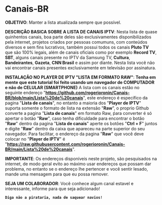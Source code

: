 # Canais-BR

**OBJETIVO**:
Manter a lista atualizada sempre que possível.

**DESCRIÇÂO BASICA SOBRE A LISTA DE CANAIS IPTV**:
Nesta lista de quase quinhentos canais, boa parte deles são exclusivamentes disponibilizados pela internet, projetos criados por pessoas comumuns, com conteúdos diversos e sem fins lucrativos, também possui todos os canais **Pluto TV** que são 100% legais, além de canais oficiais como por exemplo **Record TV**, **SBT**, alguns canais presente no IPTV da Samsung TV, **Cultura**, **Bandeirantes**, **Gazeta**, **CNN Brasil** e assim por diante. Nesta lista vocẽ não vai encontrar canais presentes exclusivamente em televisão por assinatura.

**INSTALAÇÂO NO PLAYER DE IPTV "LISTA EM FORMATO RAW"**:
**Tenha em mente que este tutorial foi feito usando um navegador de COMPUTADOR e não de CELULAR (SMARTPHONE)** A lista com os canais estão no seguinte endereço "**https://github.com/rogerioronin/Canais-BR/blob/main/Lista%20de%20canais**", este endereço é especifico da pagina "**Lista de canais**", no entanto a maioria dos "**Player de IPTV**" suporta somente o formato de lista na extensão "**Raw**", o proprio Github converte a pagina "**Lista de canais**" em formato Raw, ṕara converter é só apertar o botão "**Raw**", caso tenha dificuldade para encontrar o botão "**Raw**" dentro da pagina "**Lista de canais**" aperte os botões "**Ctrl + F**" juntos e digite "**Raw**" dentro da caixa que apareceu na parte superior do seu navegador. Para facilitar, o endereço da pagina "**Raw**" que você deve colocar no "**Player de IPTV**" é "**https://raw.githubusercontent.com/rogerioronin/Canais-BR/main/Lista%20de%20canais**".

**IMPORTANTE**:
Os endereços disponíveis neste projeto, são pesquisados na internet, de modo geral evito ao máximo usar endereços que possam dar problema, no entanto se o endereço lhe pertencer e você sentir lesado, mande uma mensagem para que eu possa remover. 

**SEJA UM COLABORADOR**:
Você conhece algum canal estavel e interessante, informe para que seja adicionado!

**`Diga não a pirataria, nada de saquear navios!`**
